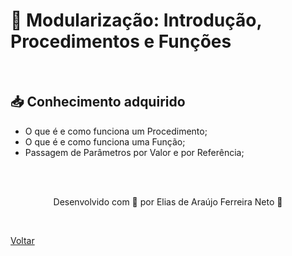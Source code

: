 <h1>🔧 Modularização: Introdução, Procedimentos e Funções</h1>

<br>

<h2> 📥 Conhecimento adquirido </h2>

- O que é e como funciona um Procedimento;
- O que é e como funciona uma Função;
- Passagem de Parâmetros por Valor e por Referência;

<br><br>

<p align="center"> Desenvolvido com 💜 por Elias de Araújo Ferreira Neto 👋 <p>

<br>

<a href="./README.md">Voltar</a>